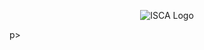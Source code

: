 <p align="center">
  <img src="https://github.com/VonRiddarn/isca-monster-database/blob/main/ISCA_Labs.png?raw=true" alt="ISCA Logo" />
</p>p>
